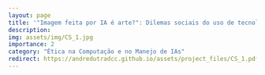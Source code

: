 ```yaml
---
layout: page
title: '"Imagem feita por IA é arte?": Dilemas sociais do uso de tecnologias de ponta no contexto artístico'
description:
img: assets/img/CS_1.jpg
importance: 2
category: "Ética na Computação e no Manejo de IAs"
redirect: https://andredutradcc.github.io/assets/project_files/CS_1.pdf
---
```

